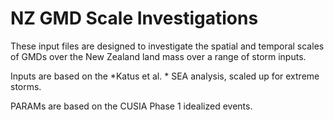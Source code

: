 # NZ GMD Scale Investigations

These input files are designed to investigate the spatial and temporal scales
of GMDs over the New Zealand land mass over a range of storm inputs.

Inputs are based on the *Katus et al. * SEA analysis, scaled up for extreme
storms.

PARAMs are based on the CUSIA Phase 1 idealized events.